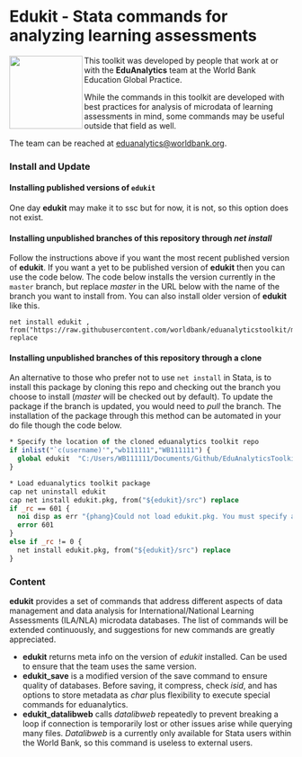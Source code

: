 **Edukit - Stata commands for analyzing learning assessments**
=====
<img align="left" src="https://user-images.githubusercontent.com/43160181/62169131-58ea6a00-b2f5-11e9-977f-18117cc9e42d.png" width="130">

This toolkit was developed by people that work at or with the **EduAnalytics** team at the World Bank Education Global Practice.

While the commands in this toolkit are developed with best practices for analysis of microdata of learning assessments in mind, some commands may be useful outside that field as well.

The team can be reached at eduanalytics@worldbank.org.



### **Install and Update**

#### Installing published versions of `edukit`
One day **edukit** may make it to ssc but for now, it is not, so this option does not exist.

#### Installing unpublished branches of this repository through _net install_
Follow the instructions above if you want the most recent published version of **edukit**.
If you want a yet to be published version of **edukit** then you can use the code below.
The code below installs the version currently in the `master` branch, but replace _master_ in the URL below
with the name of the branch you want to install from. You can also install older version of **edukit**
like this.

```
net install edukit , from("https://raw.githubusercontent.com/worldbank/eduanalyticstoolkit/master/src") replace
```

#### Installing unpublished branches of this repository through a clone
An alternative to those who prefer not to use `net install` in Stata, is to install this package by cloning this repo and checking out the branch you choose to install (_master_ will be checked out by default). To update the package if the branch is updated, you would need to _pull_ the branch. The installation of the package through this method can be automated in your do file though the code below.

```stata
* Specify the location of the cloned eduanalytics toolkit repo
if inlist("`c(username)'","wb111111","WB111111") {
  global edukit  "C:/Users/WB111111/Documents/Github/EduAnalyticsToolkit"
}

* Load eduanalytics toolkit package
cap net uninstall edukit
cap net install edukit.pkg, from("${edukit}/src") replace
if _rc == 601 {
  noi disp as err "{phang}Could not load edukit.pkg. You must specify a valid location of the eduanalytics toolkit package. For more info, check: https://github.com/worldbank/EduAnalyticsToolkit{p_end}"
  error 601
}
else if _rc != 0 {
  net install edukit.pkg, from("${edukit}/src") replace
}
```

### **Content**
**edukit** provides a set of commands that address different aspects of data management and data analysis for
International/National Learning Assessments (ILA/NLA) microdata databases.
The list of commands will be extended continuously, and suggestions for
new commands are greatly appreciated.

 - **edukit** returns meta info on the version of _edukit_ installed.
 Can be used to ensure that the team uses the same version.
 - **edukit_save** is a modified version of the save command to ensure quality of databases.
Before saving, it compress, check _isid_, and has options to store metadata as _char_
plus flexibility to execute special commands for eduanalytics.
 - **edukit_datalibweb** calls _datalibweb_ repeatedly to prevent breaking a loop if connection is temporarily lost or other issues arise while querying many files. _Datalibweb_ is a currently only available for Stata users within the World Bank, so this command is useless to external users.
